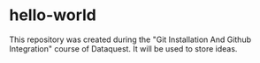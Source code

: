 # hello-world
This repository was created during the "Git Installation And Github Integration" course of Dataquest. It will be used to store ideas.
